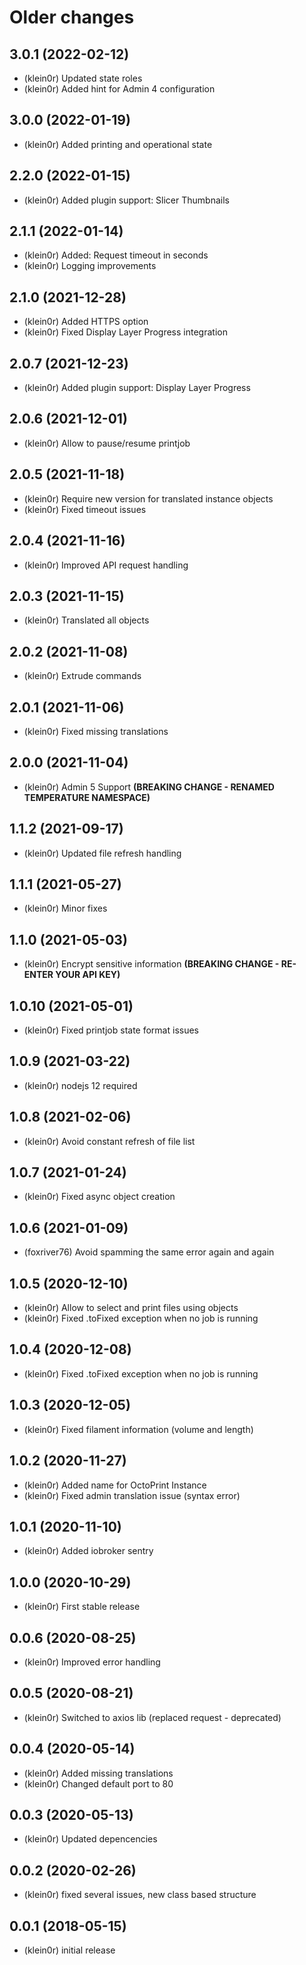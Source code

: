 # Older changes
## 3.0.1 (2022-02-12)

* (klein0r) Updated state roles
* (klein0r) Added hint for Admin 4 configuration

## 3.0.0 (2022-01-19)

* (klein0r) Added printing and operational state

## 2.2.0 (2022-01-15)

* (klein0r) Added plugin support: Slicer Thumbnails

## 2.1.1 (2022-01-14)

* (klein0r) Added: Request timeout in seconds
* (klein0r) Logging improvements

## 2.1.0 (2021-12-28)

* (klein0r) Added HTTPS option
* (klein0r) Fixed Display Layer Progress integration

## 2.0.7 (2021-12-23)

* (klein0r) Added plugin support: Display Layer Progress

## 2.0.6 (2021-12-01)

* (klein0r) Allow to pause/resume printjob

## 2.0.5 (2021-11-18)

* (klein0r) Require new version for translated instance objects
* (klein0r) Fixed timeout issues

## 2.0.4 (2021-11-16)

* (klein0r) Improved API request handling

## 2.0.3 (2021-11-15)

* (klein0r) Translated all objects

## 2.0.2 (2021-11-08)

* (klein0r) Extrude commands

## 2.0.1 (2021-11-06)

* (klein0r) Fixed missing translations

## 2.0.0 (2021-11-04)

* (klein0r) Admin 5 Support **(BREAKING CHANGE - RENAMED TEMPERATURE NAMESPACE)**

## 1.1.2 (2021-09-17)

* (klein0r) Updated file refresh handling

## 1.1.1 (2021-05-27)

* (klein0r) Minor fixes

## 1.1.0 (2021-05-03)

* (klein0r) Encrypt sensitive information **(BREAKING CHANGE - RE-ENTER YOUR API KEY)**

## 1.0.10 (2021-05-01)

* (klein0r) Fixed printjob state format issues

## 1.0.9 (2021-03-22)

* (klein0r) nodejs 12 required

## 1.0.8 (2021-02-06)

* (klein0r) Avoid constant refresh of file list

## 1.0.7 (2021-01-24)

* (klein0r) Fixed async object creation

## 1.0.6 (2021-01-09)

* (foxriver76) Avoid spamming the same error again and again

## 1.0.5 (2020-12-10)

* (klein0r) Allow to select and print files using objects
* (klein0r) Fixed .toFixed exception when no job is running

## 1.0.4 (2020-12-08)

* (klein0r) Fixed .toFixed exception when no job is running

## 1.0.3 (2020-12-05)

* (klein0r) Fixed filament information (volume and length)

## 1.0.2 (2020-11-27)

* (klein0r) Added name for OctoPrint Instance
* (klein0r) Fixed admin translation issue (syntax error)

## 1.0.1 (2020-11-10)

* (klein0r) Added iobroker sentry

## 1.0.0 (2020-10-29)

* (klein0r) First stable release

## 0.0.6 (2020-08-25)

* (klein0r) Improved error handling

## 0.0.5 (2020-08-21)

* (klein0r) Switched to axios lib (replaced request - deprecated)

## 0.0.4 (2020-05-14)

* (klein0r) Added missing translations
* (klein0r) Changed default port to 80

## 0.0.3 (2020-05-13)

* (klein0r) Updated depencencies

## 0.0.2 (2020-02-26)

* (klein0r) fixed several issues, new class based structure

## 0.0.1 (2018-05-15)

* (klein0r) initial release
